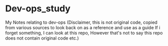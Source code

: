 # Dev-ops_study
My Notes relating to dev-ops (Disclaimer, this is not original code, copied from various sources to look back on as a reference and use as a guide If i forget something, I can look at this repo, However that's not to say this repo does not contain original code etc.)
